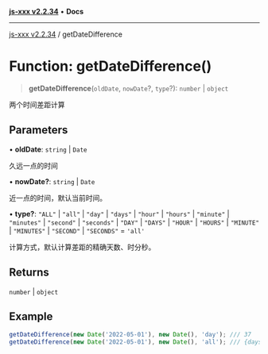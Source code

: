 [**js-xxx v2.2.34**](../README.md) • **Docs**

***

[js-xxx v2.2.34](../README.md) / getDateDifference

# Function: getDateDifference()

> **getDateDifference**(`oldDate`, `nowDate`?, `type`?): `number` \| `object`

两个时间差距计算

## Parameters

• **oldDate**: `string` \| `Date`

久远一点的时间

• **nowDate?**: `string` \| `Date`

近一点的时间，默认当前时间。

• **type?**: `"ALL"` \| `"all"` \| `"day"` \| `"days"` \| `"hour"` \| `"hours"` \| `"minute"` \| `"minutes"` \| `"second"` \| `"seconds"` \| `"DAY"` \| `"DAYS"` \| `"HOUR"` \| `"HOURS"` \| `"MINUTE"` \| `"MINUTES"` \| `"SECOND"` \| `"SECONDS"` = `'all'`

计算方式，默认计算差距的精确天数、时分秒。

## Returns

`number` \| `object`

## Example

```ts
getDateDifference(new Date('2022-05-01'), new Date(), 'day'); /// 37
getDateDifference(new Date('2022-05-01'), new Date(), 'all'); /// {days: 37, hours: 8, minutes: 46, seconds: 47}
```
